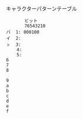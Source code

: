 キャラクターパターンテーブル

```
       ビット
       76543210
バ  1: 000100
イ  2:
ㇳ  3:
    4:
    5:
6
7
8

9
a
b
c
d
e
f
```
